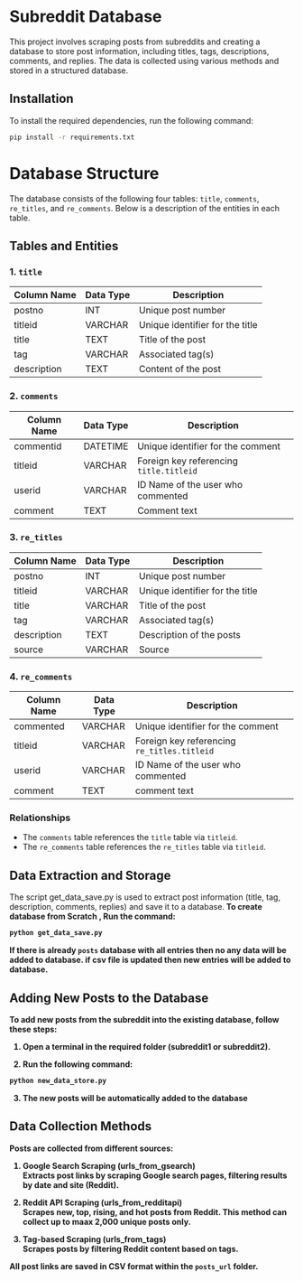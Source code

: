 # Subreddit Database

This project involves scraping posts from subreddits and creating a database to store post information, including titles, tags, descriptions, comments, and replies. The data is collected using various methods and stored in a structured database.

## Installation

To install the required dependencies, run the following command:

```bash
pip install -r requirements.txt
```

# Database Structure
The database consists of the following four tables: `title`, `comments`, `re_titles`, and `re_comments`. Below is a description of the entities in each table.

## Tables and Entities

### 1. `title`
| Column Name | Data Type | Description                         |
|-------------|------------|-------------------------------------|
| postno      | INT        | Unique post number                  |
| titleid     | VARCHAR    | Unique identifier for the title     |
| title       | TEXT       | Title of the post                   |
| tag         | VARCHAR    | Associated tag(s)                   |
| description | TEXT       | Content of the post                 |

### 2. `comments`
| Column Name  | Data Type | Description                                     |
|--------------|------------|-------------------------------------------------|
| commentid    | DATETIME   | Unique identifier for the comment               |
| titleid      | VARCHAR    | Foreign key referencing `title.titleid`         |
| userid       | VARCHAR    | ID Name of the user who commented               |
| comment      | TEXT       | Comment text                                    |

### 3. `re_titles`
| Column Name | Data Type | Description                         |
|-------------|------------|-------------------------------------|
| postno      | INT        | Unique post number                  |
| titleid     | VARCHAR    | Unique identifier for the title     |
| title       | VARCHAR    | Title of the post                   |
| tag         | VARCHAR    | Associated tag(s)                   |
| description | TEXT       | Description of the posts            |
| source      | VARCHAR    | Source                              |

### 4. `re_comments`
| Column Name  | Data Type | Description                                     |
|--------------|------------|-------------------------------------------------|
| commented    | VARCHAR   | Unique identifier for the comment                |
| titleid      | VARCHAR   | Foreign key referencing `re_titles.titleid`      |
| userid       | VARCHAR   | ID Name of the user who commented                |
| comment      | TEXT      | comment text                                     |

### Relationships
- The `comments` table references the `title` table via `titleid`.
- The `re_comments` table references the `re_titles` table via `titleid`.

## Data Extraction and Storage
The script get_data_save.py is used to extract post information (title, tag, description, comments, replies) and save it to a database.<b>
To create database from  Scratch , Run the command: 

```bash
python get_data_save.py
```

If there is already `posts` database with all entries then no any data will be added to database.  if csv file is updated then new entries will be added to database. 


## Adding New Posts to the Database
To add new posts from the subreddit into the existing database, follow these steps:

1. Open a terminal in the required folder (subreddit1 or subreddit2).

2. Run the following command:
 ```bash
python new_data_store.py
```
3. The new posts will be automatically added to the database


## Data Collection Methods

Posts are collected from different sources:

1. **Google Search Scraping (urls_from_gsearch)**  
   Extracts post links by scraping Google search pages, filtering results by date and site (Reddit).

2. **Reddit API Scraping (urls_from_redditapi)**  
   Scrapes new, top, rising, and hot posts from Reddit. This method can collect up to maax 2,000 unique posts only.

3. **Tag-based Scraping (urls_from_tags)**  
   Scrapes posts by filtering Reddit content based on tags.

All post links are saved in CSV format within the `posts_url` folder.









